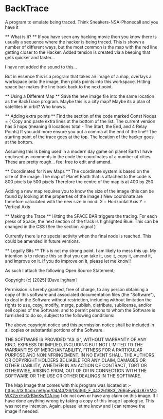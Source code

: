 # BackTrace
A program to emulate being traced. Think Sneakers-NSA-Phonecall and you have it 

** What is it? **
If you have seen any hacking movie then you know there is usually a sequence where the hacker is being traced. 
This is shown a number of different ways, but the most common is the map with the red line getting closer to the Hacker. 
Added tension is created via a beeping that gets quicker and faster... 

I have not added the sound to this...

But in essence this is a program that takes an image of a map, overlays a workspace onto the image, then plots points 
into this workspace. Hitting space bar makes the line track back to the next point.

** Using a Different Map **
Save the new image file into the same location as the BackTrace program.
Maybe this is a city map? Maybe its a plan of satellites in orbit? Who knows. 

** Adding extra points **
Find the section of the code marked Const Nodes = {
Copy and paste extra lines at the bottom of the list. 
The current version has 5 hops (meaning 6 locations total - The Start, the End, and 4 Relay Points)
If you add more ensure you put a comma at the end of the line!!
The starting point of the trace goes at the top. The location of the hacker goes at the bottom. 

Assuming this is being used in a modern day game on planet Earth I have enclosed as comments in the code 
the coordinates of a number of cities. These are pretty rough... feel free to edit and amend.

** Coordinated for New Maps **
The coordinate system is based on the size of the image. 
The map of Planet Earth that is attached to the code is 800 pixels by 500 pixels 
Therefore the centre of the map is at 400 by 250

Adding a new map requires you to know the size of the image (this can be found by looking at the properties of the image.)
New coordinate are therefore calculated with the new size in mind. 
X = Horizontal Axis
Y = Vertical Axis

** Making the Trace **
Hitting the SPACE BAR triggers the tracing. 
For each press of Space, the next section of the track is highlighted Blue. 
This can be changed in the CSS (See the section .signal )

Currently there is no special activity when the final node is reached. 
This could be amended in future versions.


** Legally Bits  **
This is not my strong point. I am likely to mess this up.
My intention is to release this so that you can take it, use it, copy it, amend it, and improve on it.
If you do improve on it, please let me know!!

As such I attach the following Open Source Statement;

Copyright (c) [2025] [Dave Ingham]

Permission is hereby granted, free of charge, to any person obtaining a copy
of this software and associated documentation files (the "Software"), to deal
in the Software without restriction, including without limitation the rights
to use, copy, modify, merge, publish, distribute, sublicense, and/or sell
copies of the Software, and to permit persons to whom the Software is
furnished to do so, subject to the following conditions:

The above copyright notice and this permission notice shall be included in all
copies or substantial portions of the Software.

THE SOFTWARE IS PROVIDED "AS IS", WITHOUT WARRANTY OF ANY KIND, EXPRESS OR
IMPLIED, INCLUDING BUT NOT LIMITED TO THE WARRANTIES OF MERCHANTABILITY,
FITNESS FOR A PARTICULAR PURPOSE AND NONINFRINGEMENT. IN NO EVENT SHALL THE
AUTHORS OR COPYRIGHT HOLDERS BE LIABLE FOR ANY CLAIM, DAMAGES OR OTHER
LIABILITY, WHETHER IN AN ACTION OF CONTRACT, TORT OR OTHERWISE, ARISING FROM,
OUT OF OR IN CONNECTION WITH THE SOFTWARE OR THE USE OR OTHER DEALINGS IN THE
SOFTWARE.

The Map Image that comes with this program was located at :- https://t3.ftcdn.net/jpg/04/43/26/18/360_F_443261883_26RpFwpdz87VMOWX2zrrHxOrBlmKw1DA.jpg
I do not own or have any claim on this image. 
If I have done anything wrong by taking a copy of this image I apologise. This was not my intention. Again, please let me know and I can remove the image if needed. 

